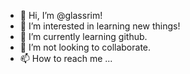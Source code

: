 - 👋 Hi, I’m @glassrim!
- 👀 I’m interested in learning new things!
- 🌱 I’m currently learning github.
- 💞️ I’m not looking to collaborate.
- 📫 How to reach me ...

<!---
glassrim/glassrim is a ✨ special ✨ repository because its `README.md` (this file) appears on your GitHub profile.
You can click the Preview link to take a look at your changes.
--->
